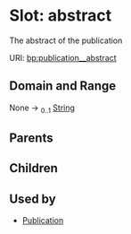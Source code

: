
# Slot: abstract


The abstract of the publication

URI: [bp:publication__abstract](http://w3id.org/ontogpt/metabolic-process-templatepublication__abstract)


## Domain and Range

None &#8594;  <sub>0..1</sub> [String](types/String.md)

## Parents


## Children


## Used by

 * [Publication](Publication.md)
